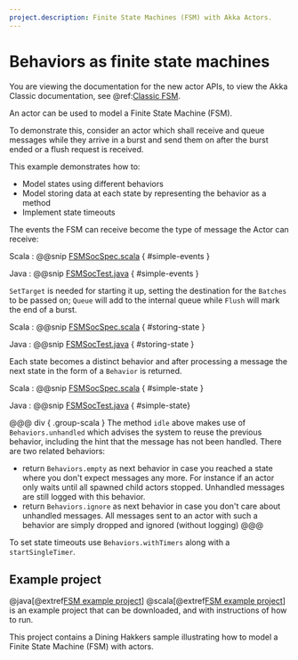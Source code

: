 ```yaml
---
project.description: Finite State Machines (FSM) with Akka Actors.
---
```

# Behaviors as finite state machines

You are viewing the documentation for the new actor APIs, to view the Akka Classic documentation, see @ref:[Classic FSM](../fsm.md).

An actor can be used to model a Finite State Machine (FSM).

To demonstrate this, consider an actor which shall receive and queue messages while they arrive in a burst and
send them on after the burst ended or a flush request is received.

This example demonstrates how to:

* Model states using different behaviors
* Model storing data at each state by representing the behavior as a method 
* Implement state timeouts 

The events the FSM can receive become the type of message the Actor can receive:

Scala
:  @@snip [FSMSocSpec.scala](/actor-typed-tests/src/test/scala/docs/org/apache/pekko/typed/FSMDocSpec.scala) { #simple-events }

Java
:  @@snip [FSMSocTest.java](/actor-typed-tests/src/test/java/jdocs/org/apache/pekko/typed/FSMDocTest.java) { #simple-events }

`SetTarget` is needed for starting it up, setting the destination for the
`Batches` to be passed on; `Queue` will add to the internal queue while
`Flush` will mark the end of a burst.

Scala
:  @@snip [FSMSocSpec.scala](/actor-typed-tests/src/test/scala/docs/org/apache/pekko/typed/FSMDocSpec.scala) { #storing-state }

Java
:  @@snip [FSMSocTest.java](/actor-typed-tests/src/test/java/jdocs/org/apache/pekko/typed/FSMDocTest.java) { #storing-state }

Each state becomes a distinct behavior and after processing a message the next state in the form of a `Behavior`
is returned.

Scala
:  @@snip [FSMSocSpec.scala](/actor-typed-tests/src/test/scala/docs/org/apache/pekko/typed/FSMDocSpec.scala) { #simple-state }

Java
:  @@snip [FSMSocTest.java](/actor-typed-tests/src/test/java/jdocs/org/apache/pekko/typed/FSMDocTest.java) { #simple-state}

@@@ div { .group-scala }
The method `idle` above makes use of `Behaviors.unhandled` which advises the system to reuse the previous behavior, 
including the hint that the message has not been handled.
There are two related behaviors:

- return `Behaviors.empty` as next behavior in case you reached a state where you don't expect messages any more. 
  For instance if an actor only waits until all spawned child actors stopped. 
  Unhandled messages are still logged with this behavior.
- return `Behaviors.ignore` as next behavior in case you don't care about unhandled messages. 
  All messages sent to an actor with such a behavior are simply dropped and ignored (without logging)
@@@

To set state timeouts use `Behaviors.withTimers` along with a `startSingleTimer`.

## Example project

@java[@extref[FSM example project](samples:akka-samples-fsm-java)]
@scala[@extref[FSM example project](samples:akka-samples-fsm-scala)]
is an example project that can be downloaded, and with instructions of how to run.

This project contains a Dining Hakkers sample illustrating how to model a Finite State Machine (FSM) with actors.
